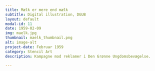 ```yaml
---
title: Mælk er mere end mælk
subtitle: Digital illustration, DGUB
layout: default
modal-id: 11
date: 1959-02-09
img: maelk.jpg
thumbnail: maelk_thumbnail.png
alt: image-alt
project-date: Februar 1959
category: Stencil Art
description: Kampagne mod reklamer i Den Grønne Ungdomsbevægelse.

---
```

